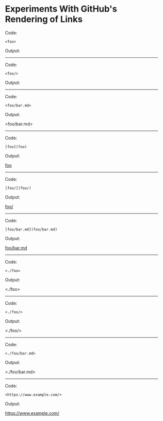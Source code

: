 Experiments With GitHub's Rendering of Links
============================================
Code:

    <foo>

Output:

<foo>

---

Code:

    <foo/>

Output:

<foo/>

---


Code:

    <foo/bar.md>

Output:

<foo/bar.md>

---

Code:

    [foo](foo)

Output:

[foo](foo)

---

Code:

    [foo/](foo/)

Output:

[foo/](foo/)

---

Code:

    [foo/bar.md](foo/bar.md)

Output:

[foo/bar.md](foo/bar.md)

---

Code:

    <./foo>

Output:

<./foo>

---

Code:

    <./foo/>

Output:

<./foo/>

---

Code:

    <./foo/bar.md>

Output:

<./foo/bar.md>

---

Code:

    <https://www.example.com/>

Output:

<https://www.example.com/>
